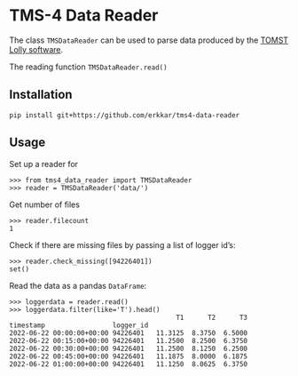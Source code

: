 TMS-4 Data Reader
=================

The class `TMSDataReader` can be used to parse data produced by the 
[TOMST Lolly software](https://tomst.com/web/en/systems/tms/software/).

The reading function `TMSDataReader.read()`

Installation
------------

```
pip install git+https://github.com/erkkar/tms4-data-reader
```

Usage
-----

Set up a reader for 

    >>> from tms4_data_reader import TMSDataReader
    >>> reader = TMSDataReader('data/')

Get number of files 

    >>> reader.filecount
    1

Check if there are missing files by passing a list of logger id’s:

    >>> reader.check_missing([94226401])
    set()

Read the data as a pandas `DataFrame`:

    >>> loggerdata = reader.read()
    >>> loggerdata.filter(like='T').head()
                                              T1      T2      T3
    timestamp                 logger_id                         
    2022-06-22 00:00:00+00:00 94226401   11.3125  8.3750  6.5000
    2022-06-22 00:15:00+00:00 94226401   11.2500  8.2500  6.3750
    2022-06-22 00:30:00+00:00 94226401   11.2500  8.1250  6.2500
    2022-06-22 00:45:00+00:00 94226401   11.1875  8.0000  6.1875
    2022-06-22 01:00:00+00:00 94226401   11.1250  8.0625  6.3750
